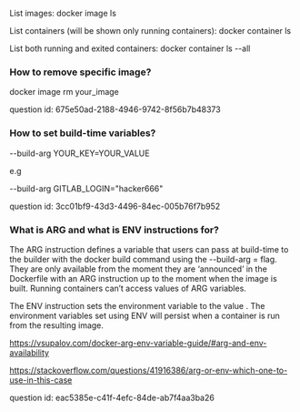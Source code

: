 List images:
docker image ls

List containers (will be shown only running containers):
docker container ls

List both running and exited containers:
docker container ls --all

### How to remove specific image?

docker image rm your_image

question id: 675e50ad-2188-4946-9742-8f56b7b48373



### How to set build-time variables?

--build-arg YOUR_KEY=YOUR_VALUE

e.g

--build-arg GITLAB_LOGIN="hacker666"

question id: 3cc01bf9-43d3-4496-84ec-005b76f7b952


### What is ARG and what is ENV instructions for?

The ARG instruction defines a variable that users can pass at build-time to the builder with 
the docker build command using the --build-arg <varname>=<value> flag. They are only 
available from the moment they are ‘announced’ in the Dockerfile with an ARG instruction 
up to the moment when the image is built. Running containers can’t access values of ARG variables.

The ENV instruction sets the environment variable <key> to the value <value>.
The environment variables set using ENV will persist when a container is run from the resulting 
image.

https://vsupalov.com/docker-arg-env-variable-guide/#arg-and-env-availability

https://stackoverflow.com/questions/41916386/arg-or-env-which-one-to-use-in-this-case

question id: eac5385e-c41f-4efc-84de-ab7f4aa3ba26
